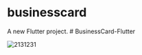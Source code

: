 # businesscard

A new Flutter project.
#   B u s i n e s s C a r d - F l u t t e r 
 

![2131231](https://github.com/NitiponZZZZ/BusinessCard-Flutter/assets/109139000/82b65b7d-1cf7-442d-8a30-707cadc81f99)
